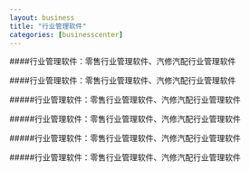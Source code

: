 ```yaml
---
layout: business
title: "行业管理软件"
categories: [businesscenter]
---
```

####行业管理软件：零售行业管理软件、汽修汽配行业管理软件
<p>
####行业管理软件：零售行业管理软件、汽修汽配行业管理软件
<p>
#####行业管理软件：零售行业管理软件、汽修汽配行业管理软件
<p>
#####行业管理软件：零售行业管理软件、汽修汽配行业管理软件
<p>
#####行业管理软件：零售行业管理软件、汽修汽配行业管理软件
<p>
#####行业管理软件：零售行业管理软件、汽修汽配行业管理软件
<p>


